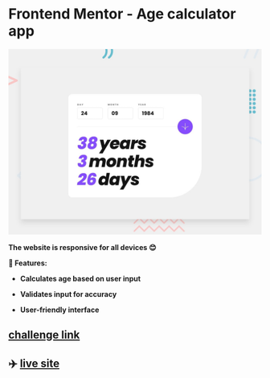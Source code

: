 # Frontend Mentor - Age calculator app

  

![Design preview for the Age calculator app coding challenge](./design/desktop-preview.jpg)

  

**The website is responsive for all devices 😊**
<br>

**🌟 Features:**

  

-  **Calculates age based on user input**

-  **Validates input for accuracy**

-  **User-friendly interface**
  

##  [ challenge link](https://www.frontendmentor.io/challenges/age-calculator-app-dF9DFFpj-Q)

  

## ✈️ [live site](https://frabjous-queijadas-5005de.netlify.app/)

  


